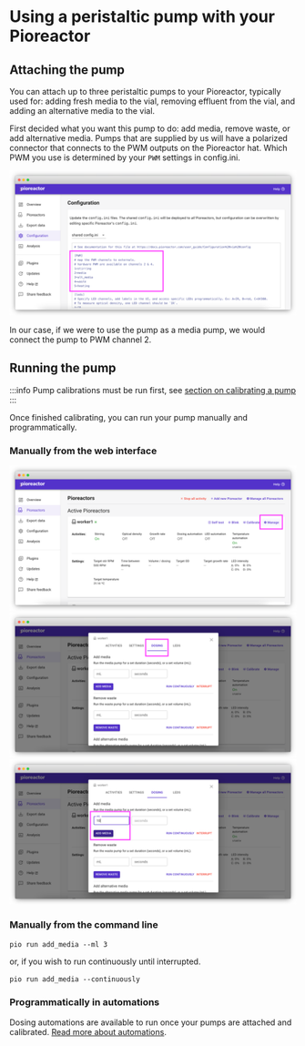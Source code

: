 # Using a peristaltic pump with your Pioreactor

## Attaching the pump

You can attach up to three peristaltic pumps to your Pioreactor, typically used for: adding fresh media to the vial, removing effluent from the vial, and adding an alternative media to the vial.


First decided what you want this pump to do: add media, remove waste, or add alternative media. Pumps that are supplied by us will have a polarized connector that connects to the PWM outputs on the Pioreactor hat. Which PWM you use is determined by your `PWM` settings in config.ini.

![](/img/user_guide/pwm_config.png)

In our case, if we were to use the pump as a media pump, we would connect the pump to PWM channel 2.

## Running the pump

:::info
Pump calibrations must be run first, see [section on calibrating a pump](/user_guide/Hardware%20calibrations#pump-calibration)
:::

Once finished calibrating, you can run your pump manually and programmatically.

### Manually from the web interface

![](/img/user_guide/manage_ui.png)
![](/img/user_guide/dosing_ui.png)
![](/img/user_guide/add_media_ui.png)


### Manually from the command line

```
pio run add_media --ml 3
```

or, if you wish to run continuously until interrupted.

```
pio run add_media --continuously
```

### Programmatically in automations

Dosing automations are available to run once your pumps are attached and calibrated. [Read more about automations](https://docs.pioreactor.com/user_guide/Automations/Dosing%20Automations).






